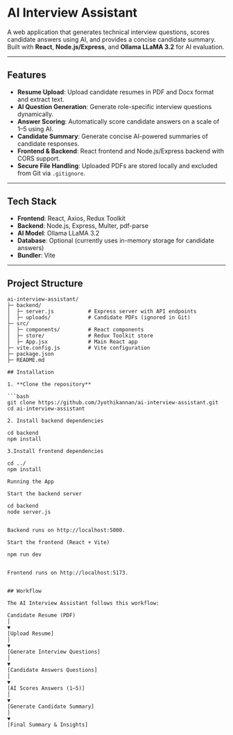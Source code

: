 # AI Interview Assistant

A web application that generates technical interview questions, scores candidate answers using AI, and provides a concise candidate summary. Built with **React**, **Node.js/Express**, and **Ollama LLaMA 3.2** for AI evaluation.

---

## Features

- **Resume Upload**: Upload candidate resumes in PDF and Docx format and extract text.  
- **AI Question Generation**: Generate role-specific interview questions dynamically.  
- **Answer Scoring**: Automatically score candidate answers on a scale of 1–5 using AI.  
- **Candidate Summary**: Generate concise AI-powered summaries of candidate responses.  
- **Frontend & Backend**: React frontend and Node.js/Express backend with CORS support.  
- **Secure File Handling**: Uploaded PDFs are stored locally and excluded from Git via `.gitignore`.  

---

## Tech Stack

- **Frontend**: React, Axios, Redux Toolkit  
- **Backend**: Node.js, Express, Multer, pdf-parse  
- **AI Model**: Ollama LLaMA 3.2  
- **Database**: Optional (currently uses in-memory storage for candidate answers)  
- **Bundler**: Vite  

---

## Project Structure

```text
ai-interview-assistant/
├─ backend/
│  ├─ server.js           # Express server with API endpoints
│  ├─ uploads/            # Candidate PDFs (ignored in Git)
├─ src/
│  ├─ components/         # React components
│  ├─ store/              # Redux Toolkit store
│  ├─ App.jsx             # Main React app
├─ vite.config.js         # Vite configuration
├─ package.json
├─ README.md

## Installation

1. **Clone the repository**

```bash
git clone https://github.com/Jyothikannan/ai-interview-assistant.git
cd ai-interview-assistant

2. Install backend dependencies

cd backend
npm install

3.Install frontend dependencies

cd ../
npm install

Running the App

Start the backend server

cd backend
node server.js


Backend runs on http://localhost:5000.

Start the frontend (React + Vite)

npm run dev


Frontend runs on http://localhost:5173.


## Workflow

The AI Interview Assistant follows this workflow:

Candidate Resume (PDF)
│
▼
[Upload Resume]
│
▼
[Generate Interview Questions]
│
▼
[Candidate Answers Questions]
│
▼
[AI Scores Answers (1–5)]
│
▼
[Generate Candidate Summary]
│
▼
[Final Summary & Insights]
